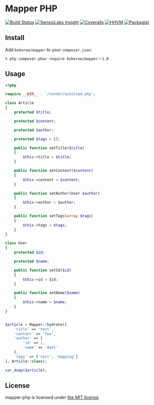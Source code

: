 # Mapper PHP

[![Build Status](https://img.shields.io/travis/kokoroe/mapper-php/master.svg)](https://travis-ci.org/kokoroe/mapper-php)
[![SensioLabs Insight](https://img.shields.io/sensiolabs/i/b8262202-4509-47e2-9d3c-3190b30d8527.svg)](https://insight.sensiolabs.com/projects/b8262202-4509-47e2-9d3c-3190b30d8527)
[![Coveralls](https://img.shields.io/coveralls/kokoroe/kokoroe-sdk-php.svg)](https://coveralls.io/github/kokoroe/mapper-php)
[![HHVM](https://img.shields.io/hhvm/kokoroe/mapper-php.svg)](https://travis-ci.org/kokoroe/mapper-php)
[![Packagist](https://img.shields.io/packagist/v/kokoroe/mapper.svg)](https://packagist.org/packages/kokoroe/mapper)

## Install

Add `kokoroe/mapper` to your `composer.json`:

    % php composer.phar require kokoroe/mapper:~1.0

## Usage

~~~php
<?php

require __DIR__ . '/vendor/autoload.php';

class Article
{
    protected $title;

    protected $content;

    protected $author;

    protected $tags = [];

    public function setTitle($title)
    {
        $this->title = $title;
    }

    public function setContent($content)
    {
        $this->content = $content;
    }

    public function setAuthor(User $author)
    {
        $this->author = $author;
    }

    public function setTags(array $tags)
    {
        $this->tags = $tags;
    }
}

class User
{
    protected $id;

    protected $name;

    public function setId($id)
    {
        $this->id = $id;
    }

    public function setName($name)
    {
        $this->name = $name;
    }
}


$article = Mapper::hydrate([
    'title' => 'test',
    'content' => 'foo',
    'author' => [
        'id' => 1,
        'name' => 'Axel'
    ],
    'tags' => ['test', 'mapping']
], Article::class);

var_dump($article);
~~~

## License

mapper-php is licensed under [the MIT license](LICENSE.md).


